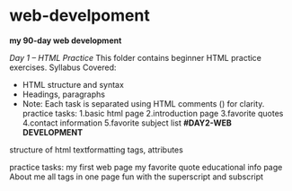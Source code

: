 # web-develpoment
**my 90-day web development**

_Day 1 – HTML Practice_
This folder contains beginner HTML practice exercises.
Syllabus Covered:
- HTML structure and syntax
- Headings, paragraphs
-  Note:
Each task is separated using HTML comments (<!-- -->) for clarity.
practice tasks:
1.basic html page
2.introduction page
3.favorite quotes
4.contact information
5.favorite subject list
**#DAY2-WEB DEVELOPMENT**

  structure of html textformatting tags, attributes
  
practice tasks:
  my first web page
  my favorite quote
  educational info page
  About me
  all tags in one page
  fun with the superscript and subscript


    

